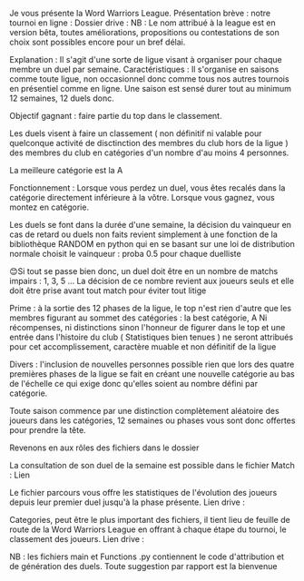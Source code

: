Je vous présente la Word Warriors League.
Présentation brève : notre tournoi en ligne :
Dossier drive :
 NB : Le nom attribué à la league est en version bêta, toutes améliorations, propositions ou contestations de son choix sont possibles encore pour un bref délai.

Explanation : Il s'agit d'une sorte de ligue visant à organiser pour chaque membre un duel par semaine.
Caractéristiques : Il s'organise en saisons comme toute ligue, non occasionnel donc comme tous nos autres tournois en présentiel comme en ligne. Une saison est sensé durer tout au minimum 12 semaines, 12 duels donc.

Objectif gagnant : faire partie du top dans le classement.

Les duels visent à faire un classement ( non définitif ni valable pour quelconque activité de disctinction des membres du club hors de la ligue ) des membres du club en catégories d'un nombre d'au moins 4 personnes.

La meilleure catégorie est la A

Fonctionnement : Lorsque vous perdez un duel, vous êtes recalés dans la catégorie directement inférieure à la vôtre.
Lorsque vous gagnez, vous montez en catégorie.

Les duels se font dans la durée d'une semaine, la décision du vainqueur en cas de retard ou duels non faits revient simplement à une fonction de la bibliothèque RANDOM en python qui en se basant sur une loi de distribution normale choisit le vainqueur : proba 0.5 pour chaque duelliste

😊Si tout se passe bien donc, un duel doit être en un nombre de matchs impairs : 1, 3, 5 ...
La décision de ce nombre revient aux joueurs seuls et elle doit être prise avant tout match pour éviter tout litige

Prime : à la sortie des 12 phases de la ligue, le top n'est rien d'autre que les membres figurant au sommet des catégories : la best catégorie, A
Ni récompenses, ni distinctions sinon l'honneur de figurer dans le top et une entrée dans l'histoire du club ( Statistiques bien tenues ) ne seront attribués pour cet accomplissement, caractère muable et non définitif de la ligue

Divers : l'inclusion de nouvelles personnes possible rien que lors des quatre premières phases de la ligue se fait en créant une nouvelle catégorie au bas de l'échelle ce qui exige donc qu'elles soient au nombre défini par catégorie.

Toute saison commence par une distinction complètement aléatoire des joueurs dans les catégories, 12 semaines ou phases vous sont donc offertes pour prendre la tête.

Revenons en aux rôles des fichiers dans le dossier

La consultation de son duel de la semaine est possible dans le fichier Match : 
Lien

Le fichier parcours vous offre les statistiques de  l'évolution des joueurs depuis leur premier duel jusqu'à la phase présente.
Lien drive :

Categories, peut être le plus important des fichiers, il tient lieu de feuille de route de la Word Warriors League en offrant à chaque étape du tournoi, le classement des joueurs.
Lien drive :

NB : les fichiers main et Functions .py contiennent le code d'attribution et de génération des duels. Toute suggestion par rapport est la bienvenue